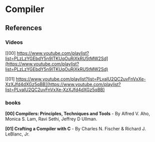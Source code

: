 # Compiler


## References

### Videos

[[00] https://www.youtube.com/playlist?list=PLzLzYGEbdY5n9ITKUqOuRjXkRU5tMW2Sd](https://www.youtube.com/playlist?list=PLzLzYGEbdY5n9ITKUqOuRjXkRU5tMW2Sd)

[[01] https://www.youtube.com/playlist?list=PLvaIU2QC2uvFnVxXe-XzXJfd4dXGz5qBB](https://www.youtube.com/playlist?list=PLvaIU2QC2uvFnVxXe-XzXJfd4dXGz5qBB)

### books

**[00] Compilers: Principles, Techniques and Tools** - By Alfred V. Aho, Monica S. Lam, Ravi Sethi, Jeffrey D Ullman.

**[01] Crafting a Compiler with C** - By Charles N. Fischer & Richard J. LeBlanc, Jr.
